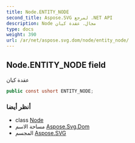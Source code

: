 ```yaml
---
title: Node.ENTITY_NODE
second_title: Aspose.SVG لمرجع .NET API
description: Node مجال. عقدة كيان
type: docs
weight: 390
url: /ar/net/aspose.svg.dom/node/entity_node/
---
```

## Node.ENTITY_NODE field

عقدة كيان

```csharp
public const ushort ENTITY_NODE;
```

### أنظر أيضا

* class [Node](../)
* مساحة الاسم [Aspose.Svg.Dom](../../node/)
* المجسم [Aspose.SVG](../../../)


